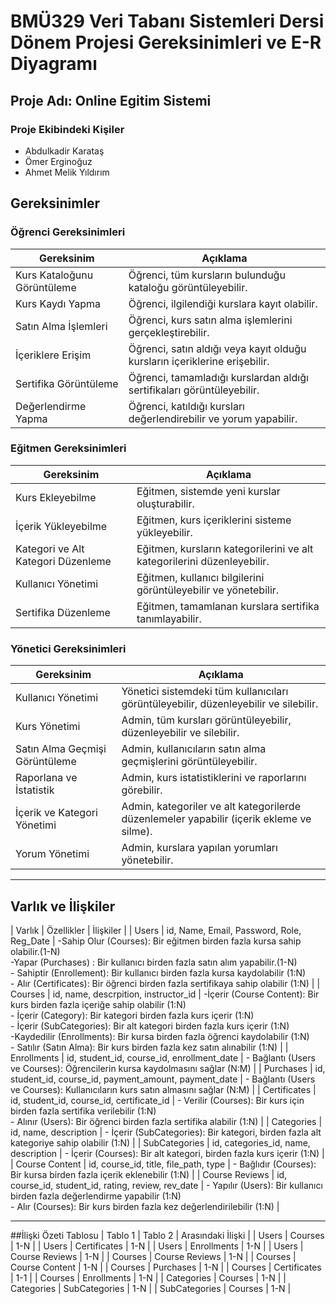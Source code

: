 # BMÜ329 Veri Tabanı Sistemleri Dersi Dönem Projesi Gereksinimleri ve E-R Diyagramı
## Proje Adı: Online Egitim Sistemi
### Proje Ekibindeki Kişiler
- Abdulkadir Karataş
- Ömer Erginoğuz
- Ahmet Melik Yıldırım

## Gereksinimler
### Öğrenci Gereksinimleri
| Gereksinim                      | Açıklama |
|---------------------------------|----------|
| Kurs Kataloğunu Görüntüleme     | Öğrenci, tüm kursların bulunduğu kataloğu görüntüleyebilir. |
| Kurs Kaydı Yapma                | Öğrenci, ilgilendiği kurslara kayıt olabilir. |
| Satın Alma İşlemleri            | Öğrenci, kurs satın alma işlemlerini gerçekleştirebilir. |
| İçeriklere Erişim               | Öğrenci, satın aldığı veya kayıt olduğu kursların içeriklerine erişebilir. |
| Sertifika Görüntüleme           | Öğrenci, tamamladığı kurslardan aldığı sertifikaları görüntüleyebilir. |
| Değerlendirme Yapma             | Öğrenci, katıldığı kursları değerlendirebilir ve yorum yapabilir. |

### Eğitmen Gereksinimleri
| Gereksinim                  | Açıklama |
|-----------------------------|----------|
| Kurs Ekleyebilme            | Eğitmen, sistemde yeni kurslar oluşturabilir. |
| İçerik Yükleyebilme         | Eğitmen, kurs içeriklerini sisteme yükleyebilir. |
| Kategori ve Alt Kategori Düzenleme | Eğitmen, kursların kategorilerini ve alt kategorilerini düzenleyebilir. |
| Kullanıcı Yönetimi          | Eğitmen, kullanıcı bilgilerini görüntüleyebilir ve yönetebilir. |
| Sertifika Düzenleme         | Eğitmen, tamamlanan kurslara sertifika tanımlayabilir. |

### Yönetici Gereksinimleri
| Gereksinim                  | Açıklama |
|-----------------------------|----------|
| Kullanıcı Yönetimi          | Yönetici sistemdeki tüm kullanıcıları görüntüleyebilir, düzenleyebilir ve silebilir. |
| Kurs Yönetimi               | Admin, tüm kursları görüntüleyebilir, düzenleyebilir ve silebilir. |
| Satın Alma Geçmişi Görüntüleme | Admin, kullanıcıların satın alma geçmişlerini görüntüleyebilir. |
| Raporlana ve İstatistik     | Admin, kurs istatistiklerini ve raporlarını görebilir. |
| İçerik ve Kategori Yönetimi | Admin, kategoriler ve alt kategorilerde düzenlemeler yapabilir (içerik ekleme ve silme). |
| Yorum Yönetimi              | Admin, kurslara yapılan yorumları yönetebilir. |

---

## Varlık ve İlişkiler
| Varlık         | Özellikler                                                                 | İlişkiler                                                                                               |
| Users          | id, Name, Email, Password, Role, Reg_Date                                  | -Sahip Olur (Courses): Bir eğitmen birden fazla kursa sahip olabilir.(1-N) <br> -Yapar (Purchases) : Bir kullanıcı birden fazla satın alım yapabilir.(1-N) <br> - Sahiptir (Enrollement): Bir kullanıcı birden fazla kursa kaydolabilir (1:N) <br> - Alır (Certificates): Bir öğrenci birden fazla sertifikaya sahip olabilir (1:N) |
| Courses        | id, name, descrpition, instructor_id                                       | -İçerir (Course Content): Bir kurs birden fazla içeriğe sahip olabilir (1:N) <br> - İçerir (Category): Bir kategori birden fazla kurs içerir (1:N) <br> - İçerir (SubCategories): Bir alt kategori birden fazla kurs içerir (1:N) <br> -Kaydedilir (Enrollments): Bir kursa birden fazla öğrenci kaydolabilir (1:N) <br> - Satılır (Satın Alma): Bir kurs birden fazla kez satın alınabilir (1:N) |
| Enrollments    | id, student_id, course_id, enrollment_date                                 | - Bağlantı (Users ve Courses): Öğrencilerin kursa kaydolmasını sağlar (N:M) |
| Purchases      | id, student_id, course_id, payment_amount, payment_date                   | - Bağlantı (Users ve Courses): Kullanıcıların kurs satın almasını sağlar (N:M) |
| Certificates   | id, student_id, course_id, certificate_id                                 | - Verilir (Courses): Bir kurs için birden fazla sertifika verilebilir (1:N) <br> - Alınır (Users): Bir öğrenci birden fazla sertifika alabilir (1:N) |
| Categories     | id, name, description                                                     | - İçerir (SubCategories): Bir kategori, birden fazla alt kategoriye sahip olabilir (1:N) |
| SubCategories  | id, categories_id, name, description                                      | - İçerir (Courses): Bir alt kategori, birden fazla kurs içerir (1:N) |
| Course Content | id, course_id, title, file_path, type                                     | - Bağlıdır (Courses): Bir kursa birden fazla içerik eklenebilir (1:N) |
| Course Reviews | id, course_id, student_id, rating, review, rev_date                       | - Yapılır (Users): Bir kullanıcı birden fazla değerlendirme yapabilir (1:N) <br> - Alır (Courses): Bir kurs birden fazla kez değerlendirilebilir (1:N) |

---

##İlişki Özeti Tablosu
| Tablo 1  | Tablo 2 | Arasındaki İlişki |
| Users    | Courses | 1-N               |
| Users    | Certificates | 1-N          |
| Users    | Enrollments | 1-N           |
| Users    | Course Reviews | 1-N        |
| Courses  | Course Reviews | 1-N        |
| Courses  | Course Content | 1-N        |
| Courses  | Purchases | 1-N             |
| Courses  | Certificates | 1-1          |
| Courses  | Enrollments | 1-N           |
| Categories | Courses | 1-N             |
| Categories | SubCategories | 1-N       |
| SubCategories | Courses | 1-N          |

